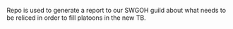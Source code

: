 Repo is used to generate a report to our SWGOH guild about what needs to be reliced in order to fill platoons in the new TB.
